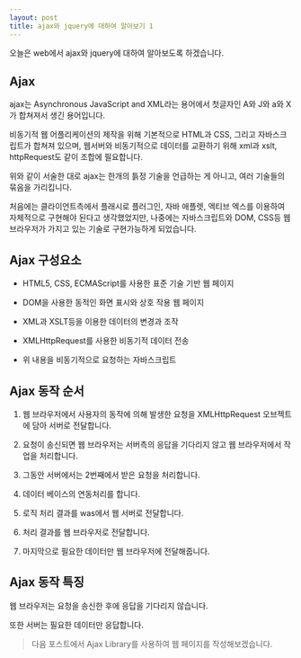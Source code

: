 ```yaml
---
layout: post
title: ajax와 jquery에 대하여 알아보기 1
---
```


오늘은 web에서 ajax와 jquery에 대하여 알아보도록 하겠습니다.

## Ajax

ajax는 Asynchronous JavaScript and XML라는 용어에서 첫글자인 A와 J와 a와 X가 합쳐져서 생긴 용어입니다.

비동기적 웹 어플리케이션의 제작을 위해 기본적으로 HTML과 CSS, 그리고 자바스크립트가 합쳐져 있으며, 웹서버와 비동기적으로 데이터를 교환하기 위해 xml과 xslt, httpRequest도 같이 조합에 필요합니다.

위와 같이 서술한 대로 ajax는 한개의 틁정 기술을 언급하는 게 아니고, 여러 기술들의 묶음을 가리킵니다.

처음에는 클라이언트측에서 플래시로 플러그인, 자바 애플렛, 엑티브 엑스를 이용하여 자체적으로 구현해야 된다고 생각했었지만, 나중에는 자바스크립트와 DOM, CSS등 웹 브라우저가 가지고 있는 기술로 구현가능하게 되었습니다.

## Ajax 구성요소

* HTML5, CSS, ECMAScript를 사용한 표준 기술 기반 웹 페이지

* DOM을 사용한 동적인 화면 표시와 상호 작용 웹 페이지

* XML과 XSLT등을 이용한 데이터의 변경과 조작

* XMLHttpRequest를 사용한 비동기적 데이터 전송

* 위 내용을 비동기적으로 요청하는 자바스크립트

## Ajax 동작 순서

1. 웹 브라우저에서 사용자의 동작에 의해 발생한 요청을 XMLHttpRequest 오브젝트에 담아 서버로 전달합니다.

1. 요청이 송신되면 웹 브라우저는 서버측의 응답을 기다리지 않고 웹 브라우저에서 작업을 처리합니다.

1. 그동안 서버에서는 2번째에서 받은 요청을 처리합니다.

1. 데이터 베이스의 연동처리를 합니다.

1. 로직 처리 결과를 was에서 웹 서버로 전달합니다.

1. 처리 결과를 웹 브라우저로 전달합니다.

1. 마지막으로 필요한 데이터만 웹 브라우저에 전달해줍니다.

## Ajax 동작 특징 

웹 브라우저는 요청을 송신한 후에 응답을 기다리지 않습니다.

또한 서버는 필요한 데이터만 응답합니다.

> 다음 포스트에서 Ajax Library를 사용하여 웹 페이지를 작성해보겠습니다.